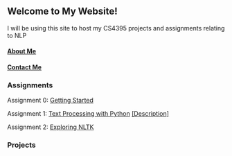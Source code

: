 ## Welcome to My Website!
I will be using this site to host my CS4395 projects and assignments relating to NLP

#### [About Me](https://kshi4234.github.io/CS4395-HLT/about)
#### [Contact Me](https://kshi4234.github.io/CS4395-HLT/contact)


### Assignments

Assignment 0: [Getting Started](https://github.com/kshi4234/CS4395-HLT/blob/main/assignments/assignment%200/Overview%20of%20NLP.pdf)

Assignment 1: [Text Processing with Python](https://github.com/kshi4234/CS4395-HLT/tree/main/assignments/assignment%201) [[Description]](https://kshi4234.github.io/CS4395-HLT/descriptions)

Assignment 2: [Exploring NLTK](https://github.com/kshi4234/CS4395-HLT/blob/main/assignments/assignment%202/Assignment%202.ipynb%20-%20Colaboratory.pdf)

### Projects
